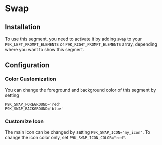 # Swap

## Installation

To use this segment, you need to activate it by adding `swap` to your
`P9K_LEFT_PROMPT_ELEMENTS` or `P9K_RIGHT_PROMPT_ELEMENTS` array, depending
where you want to show this segment.

## Configuration

### Color Customization

You can change the foreground and background color of this segment by setting
```
P9K_SWAP_FOREGROUND='red'
P9K_SWAP_BACKGROUND='blue'
```

### Customize Icon

The main Icon can be changed by setting `P9K_SWAP_ICON="my_icon"`. To change the
icon color only, set `P9K_SWAP_ICON_COLOR="red"`.
